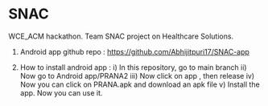 # SNAC
WCE_ACM hackathon. Team SNAC project on Healthcare Solutions.

1) Android app github repo : https://github.com/Abhijitpuri17/SNAC-app

2) How to install android app : 
          i) In this repository, go to main branch
          ii) Now go to Android app/PRANA2 
          iii) Now click on app , then release
          iv) Now you can click on PRANA.apk and download an apk file
          v) Install the app. Now you can use it.

